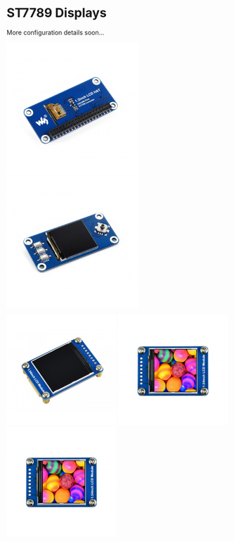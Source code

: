 # ST7789 Displays

More configuration details soon...
<p align="left">
<img src="images/pic1.jpg" width="300" />  
<img src="images/pic2.jpg" width="300" /> 
<br>
<p align="left">
<img src="images/1inch54a.jpg" width="250" />  
<img src="images/1inch54b.jpg" width="250" /> 
<img src="images/1inch54b.jpg" width="250" />   
<br>
